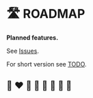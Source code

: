 # 🛣️ ROADMAP

**Planned features.**

See [Issues](https://github.com/helvm/helma/issues).

For short version see [TODO](TODO.md).

## 🌈 ❤️ 💛 💚 💙 🤍 🖤 🦄

